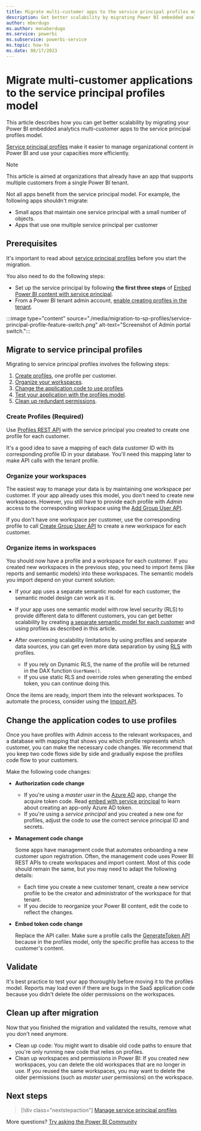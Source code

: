 ```yaml
---
title: Migrate multi-customer apps to the service principal profiles model
description: Get better scalability by migrating Power BI embedded analytics multitenancy applications to the service principal profiles model
author: mberdugo
ms.author: monaberdugo
ms.service: powerbi
ms.subservice: powerbi-service
ms.topic: how-to
ms.date: 08/17/2023
---
```


# Migrate multi-customer applications to the service principal profiles model

This article describes how you can get better scalability by migrating your Power BI embedded analytics multi-customer apps to the service principal profiles model.

[Service principal profiles](embed-multi-tenancy.md) make it easier to manage organizational content in Power BI and use your capacities more efficiently.

> [!NOTE]
> This article is aimed at organizations that already have an app that supports multiple customers from a single Power BI tenant.
>
> Not all apps benefit from the service principal model. For example, the following apps shouldn't migrate:
>
> * Small apps that maintain one service principal with a small number of objects.
> * Apps that use one multiple service principal per customer

## Prerequisites

It's important to read about [service principal profiles](embed-multi-tenancy.md) before you start the migration.

You also need to do the following steps:

* Set up the service principal by following **the first three steps** of [Embed Power BI content with service principal](embed-service-principal.md#step-1---create-an-azure-ad-app).
* From a Power BI tenant admin account, [enable creating profiles in the tenant](embed-multi-tenancy.md#prerequisites).

 :::image type="content" source="./media/migration-to-sp-profiles/service-principal-profile-feature-switch.png" alt-text="Screenshot of Admin portal switch.":::

## Migrate to service principal profiles

Migrating to service principal profiles involves the following steps:

1. [Create profiles](#create-profiles-required), one profile per customer.
2. [Organize your workspaces](#organize-your-workspaces).
3. [Change the application code to use profiles](#change-the-application-codes-to-use-profiles).
4. [Test your application with the profiles model](#validate).
5. [Clean up redundant permissions](#clean-up-after-migration).

### Create Profiles (Required)

Use [Profiles REST API](/rest/api/power-bi/) with the service principal you created to create one profile for each customer.

It's a good idea to save a mapping of each data customer ID with its corresponding profile ID in your database. You'll need this mapping later to make API calls with the tenant profile.

### Organize your workspaces

The easiest way to manage your data is by maintaining one workspace per customer. If your app already uses this model, you don't need to create new workspaces. However, you still have to provide each profile with *Admin* access to the corresponding workspace using the [Add Group User API](/rest/api/power-bi/groups/add-group-user).

If you don't have one workspace per customer, use the corresponding profile to call [Create Group User API](/rest/api/power-bi/groups/create-group) to create a new workspace for each customer.

### Organize items in workspaces

You should now have a profile and a workspace for each customer. If you created new workspaces in the previous step, you need to import items (like reports and semantic models) into these workspaces. The semantic models you import depend on your current solution:

* If your app uses a separate semantic model for each customer, the semantic model design can work as it is.

* If your app uses one semantic model with row level security (RLS) to provide different data to different customers, you can get better scalability by creating [a separate semantic model for each customer](embed-multi-tenancy.md#a-separate-database-for-each-customer) and using profiles as described in this article.
* After overcoming scalability limitations by using profiles and separate data sources, you can get even more data separation by using [RLS](embedded-row-level-security.md) with profiles.
  * If you rely on Dynamic RLS, the name of the profile will be returned in the DAX function `UserName()`.
  * If you use static RLS and override roles when generating the embed token, you can continue doing this.

Once the items are ready, import them into the relevant workspaces. To automate the process, consider using the [Import API](embed-multi-tenancy.md#import-reports-and-semantic-models).

## Change the application codes to use profiles

Once you have profiles with *Admin* access to the relevant workspaces, and a database with mapping that shows you which profile represents which customer, you can make the necessary code changes. We recommend that you keep two code flows side by side and gradually expose the profiles code flow to your customers.

Make the following code changes:

* **Authorization code change**

  * If you're using a *master user* in the [Azure AD](pbi-glossary.md#azure-ad-azure-active-directory) app, change the acquire token code. Read [embed with service principal](embed-service-principal.md) to learn about creating an app-only Azure AD token.
  * If you're using a *service principal* and you created a new one for profiles, adjust the code to use the correct service principal ID and secrets.

* **Management code change**

  Some apps have management code that automates onboarding a new customer upon registration. Often, the management code uses Power BI REST APIs to create workspaces and import content. Most of this code should remain the same, but you may need to adapt the following details:

  * Each time you create a new customer tenant, create a new service profile to be the creator and administrator of the workspace for that tenant.
  * If you decide to reorganize your Power BI content, edit the code to reflect the changes.

* **Embed token code change**

  Replace the API caller. Make sure a profile calls the [GenerateToken API](/rest/api/power-bi/embed-token/generate-token) because in the profiles model, only the specific profile has access to the customer's content.

## Validate

It's best practice to test your app thoroughly before moving it to the profiles model.
Reports may load even if there are bugs in the SaaS application code because you didn't delete the older permissions on the workspaces.

## Clean up after migration

Now that you finished the migration and validated the results, remove what you don't need anymore.

* Clean up code: You might want to disable old code paths to ensure that you're only running new code that relies on profiles.
* Clean up workspaces and permissions in Power BI: If you created new workspaces, you can delete the old workspaces that are no longer in use.
If you reused the same workspaces, you may want to delete the older permissions (such as *master user* permissions) on the workspace.

## Next steps

>[!div class="nextstepaction"]
>[Manage service principal profiles](embed-multi-tenancy.md)

More questions? [Try asking the Power BI Community](https://community.powerbi.com/)
